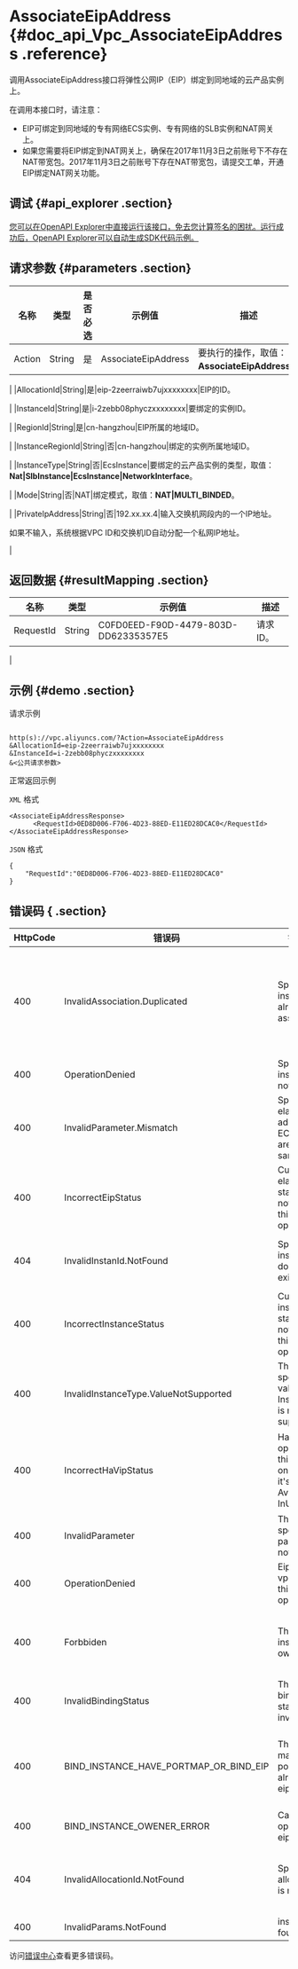 # AssociateEipAddress {#doc_api_Vpc_AssociateEipAddress .reference}

调用AssociateEipAddress接口将弹性公网IP（EIP）绑定到同地域的云产品实例上。

在调用本接口时，请注意：

-   EIP可绑定到同地域的专有网络ECS实例、专有网络的SLB实例和NAT网关上。
-   如果您需要将EIP绑定到NAT网关上，确保在2017年11月3日之前账号下不存在NAT带宽包。2017年11月3日之前账号下存在NAT带宽包，请提交工单，开通EIP绑定NAT网关功能。

## 调试 {#api_explorer .section}

[您可以在OpenAPI Explorer中直接运行该接口，免去您计算签名的困扰。运行成功后，OpenAPI Explorer可以自动生成SDK代码示例。](https://api.aliyun.com/#product=Vpc&api=AssociateEipAddress&type=RPC&version=2016-04-28)

## 请求参数 {#parameters .section}

|名称|类型|是否必选|示例值|描述|
|--|--|----|---|--|
|Action|String|是|AssociateEipAddress|要执行的操作，取值：**AssociateEipAddress**。

 |
|AllocationId|String|是|eip-2zeerraiwb7ujxxxxxxxx|EIP的ID。

 |
|InstanceId|String|是|i-2zebb08phyczxxxxxxxx|要绑定的实例ID。

 |
|RegionId|String|是|cn-hangzhou|EIP所属的地域ID。

 |
|InstanceRegionId|String|否|cn-hangzhou|绑定的实例所属地域ID。

 |
|InstanceType|String|否|EcsInstance|要绑定的云产品实例的类型，取值：**Nat|SlbInstance|EcsInstance|NetworkInterface**。

 |
|Mode|String|否|NAT|绑定模式，取值：**NAT|MULTI\_BINDED**。

 |
|PrivateIpAddress|String|否|192.xx.xx.4|输入交换机网段内的一个IP地址。

 如果不输入，系统根据VPC ID和交换机ID自动分配一个私网IP地址。

 |

## 返回数据 {#resultMapping .section}

|名称|类型|示例值|描述|
|--|--|---|--|
|RequestId|String|C0FD0EED-F90D-4479-803D-DD62335357E5|请求ID。

 |

## 示例 {#demo .section}

请求示例

``` {#request_demo}

http(s)://vpc.aliyuncs.com/?Action=AssociateEipAddress
&AllocationId=eip-2zeerraiwb7ujxxxxxxxx
&InstanceId=i-2zebb08phyczxxxxxxxx
&<公共请求参数>

```

正常返回示例

`XML` 格式

``` {#xml_return_success_demo}
<AssociateEipAddressResponse>
      <RequestId>0ED8D006-F706-4D23-88ED-E11ED28DCAC0</RequestId>
</AssociateEipAddressResponse>
```

`JSON` 格式

``` {#json_return_success_demo}
{
	"RequestId":"0ED8D006-F706-4D23-88ED-E11ED28DCAC0"
}
```

## 错误码 { .section}

|HttpCode|错误码|错误信息|描述|
|--------|---|----|--|
|400|InvalidAssociation.Duplicated|Specified instance already is associated.|该实例已绑定 EIP 或 全球加速实例，不能再绑定，如需更换实例绑定的 EIP 或全球加速实例，请先解绑。|
|400|OperationDenied|Specified instance is not in VPC.|该实例在VPC中不存在。|
|400|InvalidParameter.Mismatch|Specified elastic IP address and ECS instance are not in the same region.|该EIP和ECS实例不在同一个地域内。|
|400|IncorrectEipStatus|Current elastic IP status does not support this operation|当前EIP的状态不支持该操作。|
|404|InvalidInstanId.NotFound|Specified instance does not exist.|指定的实例不存在，请您检查该实例是否正确。|
|400|IncorrectInstanceStatus|Current instance status does not support this operation.|当前实例的状态不支持该操作。|
|400|InvalidInstanceType.ValueNotSupported|The specified value of InstanceType is not supported.|参数InstanceType的值不合法。|
|400|IncorrectHaVipStatus|HaVip can be operated by this action only when it's status is Available or InUse.|只有当HAVIP的状态是Available或InUse时，才可以执行该操作。|
|400|InvalidParameter|The specified parameter is not valid.|该参数值不合法。|
|400|OperationDenied|Eip of default vpc not allow this operation|默认专有网络的EIP不支持该操作。|
|400|Forbbiden|The eip instance owener error|EIP 不属于当前调用者，请您检查该 EIP 是否可被您调用。|
|400|InvalidBindingStatus|The eip binding status invalid.|EIP绑定状态不正确。|
|400|BIND\_INSTANCE\_HAVE\_PORTMAP\_OR\_BIND\_EIP|The instance may have portMap or already bind eip.|ECS 实例已经存在端口转发规则，请删除相应的端口转发规则再进行操作。|
|400|BIND\_INSTANCE\_OWENER\_ERROR|Cannot operate the eip.|不能操作这个EIP。|
|404|InvalidAllocationId.NotFound|Specified allocation ID is not found|指定的公网 IP 不存在，请您检查您填写的参数是否正确。|
|400|InvalidParams.NotFound|instance not found|实例不存在。|

访问[错误中心](https://error-center.alibabacloud.com/status/product/Vpc)查看更多错误码。

